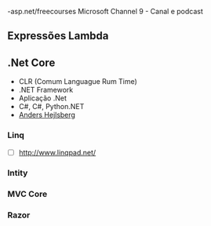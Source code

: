 -asp.net/freecourses
Microsoft Channel 9 - Canal e podcast

## **Expressões Lambda**

## **.Net Core**
- CLR (Comum Languague Rum Time)
- .NET Framework
- Aplicação .Net
- C#, C#, Python.NET
- [Anders Hejlsberg](https://en.wikipedia.org/wiki/Anders_Hejlsberg)
### Linq

- [ ] http://www.linqpad.net/

### **Intity**

### **MVC Core**

### **Razor**
